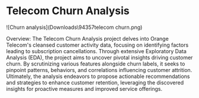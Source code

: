 # Telecom Churn Analysis

![Churn analysis](Downloads\94357telecom churn.png)


Overview:
The Telecom Churn Analysis project delves into Orange Telecom's cleansed customer activity data, focusing on identifying factors leading to subscription cancellations. Through extensive Exploratory Data Analysis (EDA), the project aims to uncover pivotal insights driving customer churn. By scrutinizing various features alongside churn labels, it seeks to pinpoint patterns, behaviors, and correlations influencing customer attrition. Ultimately, the analysis endeavors to propose actionable recommendations and strategies to enhance customer retention, leveraging the discovered insights for proactive measures and improved service offerings.